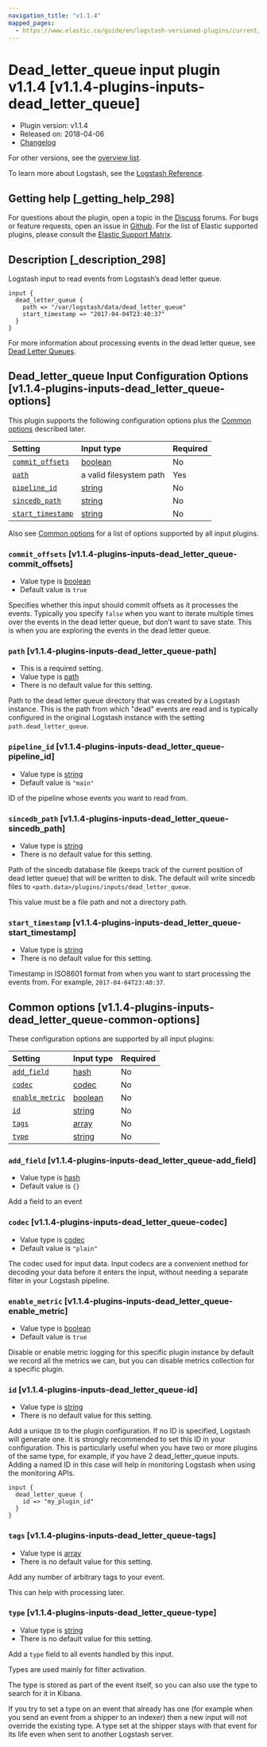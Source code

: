 ```yaml
---
navigation_title: "v1.1.4"
mapped_pages:
  - https://www.elastic.co/guide/en/logstash-versioned-plugins/current/v1.1.4-plugins-inputs-dead_letter_queue.html
---
```


# Dead_letter_queue input plugin v1.1.4 [v1.1.4-plugins-inputs-dead_letter_queue]

* Plugin version: v1.1.4
* Released on: 2018-04-06
* [Changelog](https://github.com/logstash-plugins/logstash-input-dead_letter_queue/blob/v1.1.4/CHANGELOG.md)

For other versions, see the [overview list](input-dead_letter_queue-index.md).

To learn more about Logstash, see the [Logstash Reference](https://www.elastic.co/guide/en/logstash/current/index.html).

## Getting help [_getting_help_298]

For questions about the plugin, open a topic in the [Discuss](http://discuss.elastic.co) forums. For bugs or feature requests, open an issue in [Github](https://github.com/logstash-plugins/logstash-input-dead_letter_queue). For the list of Elastic supported plugins, please consult the [Elastic Support Matrix](https://www.elastic.co/support/matrix#matrix_logstash_plugins).

## Description [_description_298]

Logstash input to read events from Logstash’s dead letter queue.

```
input {
  dead_letter_queue {
    path => "/var/logstash/data/dead_letter_queue"
    start_timestamp => "2017-04-04T23:40:37"
  }
}
```

For more information about processing events in the dead letter queue, see [Dead Letter Queues](https://www.elastic.co/guide/en/logstash/current/dead-letter-queues.html).

## Dead_letter_queue Input Configuration Options [v1.1.4-plugins-inputs-dead_letter_queue-options]

This plugin supports the following configuration options plus the [Common options](v1-1-4-plugins-inputs-dead_letter_queue.md#v1.1.4-plugins-inputs-dead_letter_queue-common-options) described later.

| Setting | Input type | Required |
| :- | :- | :- |
| [`commit_offsets`](v1-1-4-plugins-inputs-dead_letter_queue.md#v1.1.4-plugins-inputs-dead_letter_queue-commit_offsets) | [boolean](/lsr/value-types.md#boolean) | No |
| [`path`](v1-1-4-plugins-inputs-dead_letter_queue.md#v1.1.4-plugins-inputs-dead_letter_queue-path) | a valid filesystem path | Yes |
| [`pipeline_id`](v1-1-4-plugins-inputs-dead_letter_queue.md#v1.1.4-plugins-inputs-dead_letter_queue-pipeline_id) | [string](/lsr/value-types.md#string) | No |
| [`sincedb_path`](v1-1-4-plugins-inputs-dead_letter_queue.md#v1.1.4-plugins-inputs-dead_letter_queue-sincedb_path) | [string](/lsr/value-types.md#string) | No |
| [`start_timestamp`](v1-1-4-plugins-inputs-dead_letter_queue.md#v1.1.4-plugins-inputs-dead_letter_queue-start_timestamp) | [string](/lsr/value-types.md#string) | No |

Also see [Common options](v1-1-4-plugins-inputs-dead_letter_queue.md#v1.1.4-plugins-inputs-dead_letter_queue-common-options) for a list of options supported by all input plugins.

### `commit_offsets` [v1.1.4-plugins-inputs-dead_letter_queue-commit_offsets]

* Value type is [boolean](/lsr/value-types.md#boolean)
* Default value is `true`

Specifies whether this input should commit offsets as it processes the events. Typically you specify `false` when you want to iterate multiple times over the events in the dead letter queue, but don’t want to save state. This is when you are exploring the events in the dead letter queue.

### `path` [v1.1.4-plugins-inputs-dead_letter_queue-path]

* This is a required setting.
* Value type is [path](/lsr/value-types.md#path)
* There is no default value for this setting.

Path to the dead letter queue directory that was created by a Logstash instance. This is the path from which "dead" events are read and is typically configured in the original Logstash instance with the setting `path.dead_letter_queue`.

### `pipeline_id` [v1.1.4-plugins-inputs-dead_letter_queue-pipeline_id]

* Value type is [string](/lsr/value-types.md#string)
* Default value is `"main"`

ID of the pipeline whose events you want to read from.

### `sincedb_path` [v1.1.4-plugins-inputs-dead_letter_queue-sincedb_path]

* Value type is [string](/lsr/value-types.md#string)
* There is no default value for this setting.

Path of the sincedb database file (keeps track of the current position of dead letter queue) that will be written to disk. The default will write sincedb files to `<path.data>/plugins/inputs/dead_letter_queue`.

This value must be a file path and not a directory path.

### `start_timestamp` [v1.1.4-plugins-inputs-dead_letter_queue-start_timestamp]

* Value type is [string](/lsr/value-types.md#string)
* There is no default value for this setting.

Timestamp in ISO8601 format from when you want to start processing the events from. For example, `2017-04-04T23:40:37`.

## Common options [v1.1.4-plugins-inputs-dead_letter_queue-common-options]

These configuration options are supported by all input plugins:

| Setting | Input type | Required |
| :- | :- | :- |
| [`add_field`](v1-1-4-plugins-inputs-dead_letter_queue.md#v1.1.4-plugins-inputs-dead_letter_queue-add_field) | [hash](/lsr/value-types.md#hash) | No |
| [`codec`](v1-1-4-plugins-inputs-dead_letter_queue.md#v1.1.4-plugins-inputs-dead_letter_queue-codec) | [codec](/lsr/value-types.md#codec) | No |
| [`enable_metric`](v1-1-4-plugins-inputs-dead_letter_queue.md#v1.1.4-plugins-inputs-dead_letter_queue-enable_metric) | [boolean](/lsr/value-types.md#boolean) | No |
| [`id`](v1-1-4-plugins-inputs-dead_letter_queue.md#v1.1.4-plugins-inputs-dead_letter_queue-id) | [string](/lsr/value-types.md#string) | No |
| [`tags`](v1-1-4-plugins-inputs-dead_letter_queue.md#v1.1.4-plugins-inputs-dead_letter_queue-tags) | [array](/lsr/value-types.md#array) | No |
| [`type`](v1-1-4-plugins-inputs-dead_letter_queue.md#v1.1.4-plugins-inputs-dead_letter_queue-type) | [string](/lsr/value-types.md#string) | No |

### `add_field` [v1.1.4-plugins-inputs-dead_letter_queue-add_field]

* Value type is [hash](/lsr/value-types.md#hash)
* Default value is `{}`

Add a field to an event

### `codec` [v1.1.4-plugins-inputs-dead_letter_queue-codec]

* Value type is [codec](/lsr/value-types.md#codec)
* Default value is `"plain"`

The codec used for input data. Input codecs are a convenient method for decoding your data before it enters the input, without needing a separate filter in your Logstash pipeline.

### `enable_metric` [v1.1.4-plugins-inputs-dead_letter_queue-enable_metric]

* Value type is [boolean](/lsr/value-types.md#boolean)
* Default value is `true`

Disable or enable metric logging for this specific plugin instance by default we record all the metrics we can, but you can disable metrics collection for a specific plugin.

### `id` [v1.1.4-plugins-inputs-dead_letter_queue-id]

* Value type is [string](/lsr/value-types.md#string)
* There is no default value for this setting.

Add a unique `ID` to the plugin configuration. If no ID is specified, Logstash will generate one. It is strongly recommended to set this ID in your configuration. This is particularly useful when you have two or more plugins of the same type, for example, if you have 2 dead\_letter\_queue inputs. Adding a named ID in this case will help in monitoring Logstash when using the monitoring APIs.

```
input {
  dead_letter_queue {
    id => "my_plugin_id"
  }
}
```

### `tags` [v1.1.4-plugins-inputs-dead_letter_queue-tags]

* Value type is [array](/lsr/value-types.md#array)
* There is no default value for this setting.

Add any number of arbitrary tags to your event.

This can help with processing later.

### `type` [v1.1.4-plugins-inputs-dead_letter_queue-type]

* Value type is [string](/lsr/value-types.md#string)
* There is no default value for this setting.

Add a `type` field to all events handled by this input.

Types are used mainly for filter activation.

The type is stored as part of the event itself, so you can also use the type to search for it in Kibana.

If you try to set a type on an event that already has one (for example when you send an event from a shipper to an indexer) then a new input will not override the existing type. A type set at the shipper stays with that event for its life even when sent to another Logstash server.
